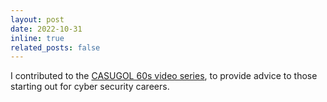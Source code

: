```yaml
---
layout: post
date: 2022-10-31
inline: true
related_posts: false
---
```


I contributed to the [CASUGOL 60s video series](https://casugol.com/60s/), to provide advice to those starting out for cyber security careers.